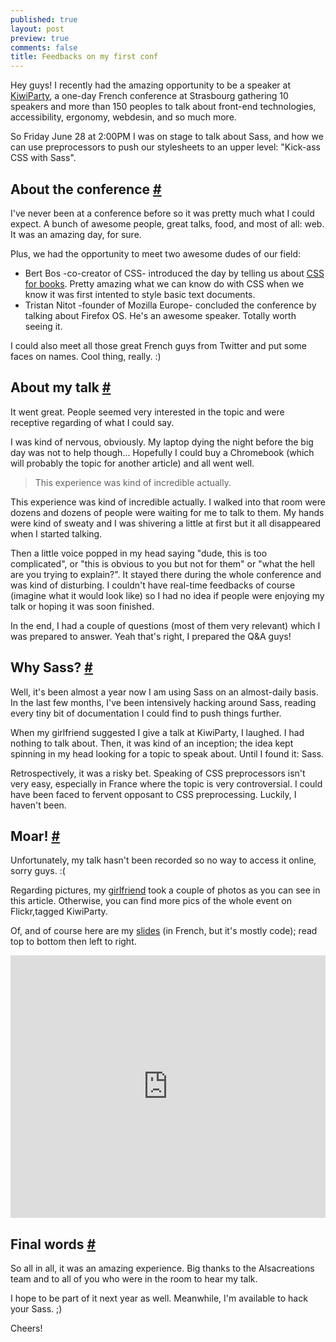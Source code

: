 ```yaml
---
published: true
layout: post
preview: true
comments: false
title: Feedbacks on my first conf
---
```


<section>
<p>Hey guys! I recently had the amazing opportunity to be a speaker at <a href="http://kiwiparty.fr">KiwiParty</a>, a one-day French conference at Strasbourg gathering 10 speakers and more than 150 peoples to talk about front-end technologies, accessibility, ergonomy, webdesin, and so much more.</p>
<p>So Friday June 28 at 2:00PM I was on stage to talk about Sass, and how we can use preprocessors to push our stylesheets to an upper level: "Kick-ass CSS with Sass".</p>
</section>
<section id="conference">
<h2>About the conference <a href="#conference">#</a></h2>
<p>I've never been at a conference before so it was pretty much what I could expect. A bunch of awesome people, great talks, food, and most of all: web. It was an amazing day, for sure.</p>
<p>Plus, we had the opportunity to meet two awesome dudes of our field:</p>
<ul>
<li>Bert Bos -co-creator of CSS- introduced the day by telling us about <a href="http://www.w3.org/Talks/2013/0628-CSS-Strasbourg/">CSS for books</a>. Pretty amazing what we can know do with CSS when we know it was first intented to style basic text documents.</li>
<li>Tristan Nitot -founder of Mozilla Europe- concluded the conference by talking about Firefox OS. He's an awesome speaker. Totally worth seeing it.</li>
</ul>
<p>I could also meet all those great French guys from Twitter and put some faces on names. Cool thing, really. :)</p>
</section>
<section id="talk">
<h2>About my talk <a href="#talk">#</a></h2>
<p>It went great. People seemed very interested in the topic and were receptive regarding of what I could say.</p>
<p>I was kind of nervous, obviously. My laptop dying the night before the big day was not to help though... Hopefully I could buy a Chromebook (which will probably the topic for another article) and all went well.</p>
<blockquote class="pull-quote--right">This experience was kind of incredible actually.</blockquote>
<p>This experience was kind of incredible actually. I walked into that room were dozens and dozens of people were waiting for me to talk to them. My hands were kind of sweaty and I was shivering a little at first but it all disappeared when I started talking.</p>
<p>Then a little voice popped in my head saying "dude, this is too complicated", or "this is obvious to you but not for them" or "what the hell are you trying to explain?". It stayed there during the whole conference and was kind of disturbing. I couldn't have real-time feedbacks of course (imagine what it would look like) so I had no idea if people were enjoying my talk or hoping it was soon finished.</p>
<p>In the end, I had a couple of questions (most of them very relevant) which I was prepared to answer. Yeah that's right, I prepared the Q&A guys! </p>
</section>
<section id="why-sass">
<h2> Why Sass? <a href="#why-sass">#</a></h2>
<p>Well, it's been almost a year now I am using Sass on an almost-daily basis. In the last few months, I've been intensively hacking around Sass, reading every tiny bit of documentation I could find to push things further.</p>
<p>When my girlfriend suggested I give a talk at KiwiParty, I laughed. I had nothing to talk about. Then, it was kind of an inception; the idea kept spinning in my head looking for a topic to speak about. Until I found it: Sass.</p>
<p>Retrospectively, it was a risky bet. Speaking of CSS preprocessors isn't very easy, especially in France where the topic is very controversial. I could have been faced to fervent opposant to CSS preprocessing. Luckily, I haven't been.</p> 
</section>
<section id="moar">
<h2>Moar! <a href="#moar">#</a></h2>
<p>Unfortunately, my talk hasn't been recorded so no way to access it online, sorry guys. :(</p>
<p>Regarding pictures, my <a href="http://alexandralucas.com">girlfriend</a> took a couple of photos as you can see in this article. Otherwise, you can find more pics of the whole event on Flickr,tagged KiwiParty.</p>
<p>Of, and of course here are my <a href="http://slid.es/hugogiraudel/css-kick-ass-avec-sass/">slides</a> (in French, but it's mostly code); read top to bottom then left to right.</p>
<iframe src="http://slid.es/hugogiraudel/css-kick-ass-avec-sass/embed" width="100%" height="420" scrolling="no" frameborder="0" webkitallowfullscreen mozallowfullscreen allowfullscreen></iframe>
</section>
<section id="final-words">
<h2>Final words <a href="#">#</a></h2>
<p>So all in all, it was an amazing experience. Big thanks to the Alsacreations team and to all of you who were in the room to hear my talk.</p>
<p>I hope to be part of it next year as well. Meanwhile, I'm available to hack your Sass. ;)</p>
<p>Cheers!</p>
</section>
